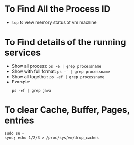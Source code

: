 # To Find All the Process ID

- `top` to view memory status of vm machine

# To Find details of the running services

- Show all process: `ps -e | grep processname` 
- Show with full format: `ps -f | grep processname`
- Show all together: `ps -ef | grep processname`
- Example:
    ```
    ps -ef | grep java
    ```
# To clear Cache, Buffer, Pages, entries

```
sudo su -
sync; echo 1/2/3 > /proc/sys/vm/drop_caches
```
